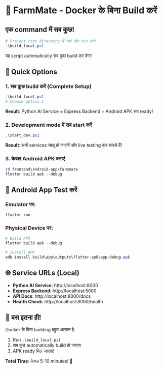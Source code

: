 # 🚀 FarmMate - Docker के बिना Build करें

## एक command में सब कुछ! 

```powershell
# Project root directory में जाएं और run करें:
.\build_local.ps1
```

यह script automatically सब कुछ build कर देगा! 

## 🎯 Quick Options

### 1. सब कुछ build करें (Complete Setup)
```powershell
.\build_local.ps1
# Choose option 1
```
**Result**: Python AI Service + Express Backend + Android APK सब ready!

### 2. Development mode में सब start करें  
```powershell
.\start_dev.ps1
```
**Result**: सभी services चालू हो जाएंगी और live testing कर सकते हैं!

### 3. केवल Android APK बनाएं
```powershell
cd frontend\android-app\farmmate
flutter build apk --debug
```

## 📱 Android App Test करें

### Emulator पर:
```powershell
flutter run
```

### Physical Device पर:
```powershell
# Build APK
flutter build apk --debug

# Install APK  
adb install build\app\outputs\flutter-apk\app-debug.apk
```

## 🌐 Service URLs (Local)

- **Python AI Service**: http://localhost:8000
- **Express Backend**: http://localhost:5000  
- **API Docs**: http://localhost:8000/docs
- **Health Check**: http://localhost:8000/health

## 🎉 बस इतना ही!

Docker के बिना building बहुत आसान है:
1. Run `.\build_local.ps1` 
2. सब कुछ automatically build हो जाएगा
3. APK ready मिल जाएगा!

**Total Time**: केवल 5-10 minutes! 🚀
